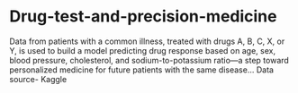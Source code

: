 # Drug-test-and-precision-medicine
Data from patients with a common illness, treated with drugs A, B, C, X, or Y, is used to build a model predicting drug response based on age, sex, blood pressure, cholesterol, and sodium-to-potassium ratio—a step toward personalized medicine for future patients with the same disease... Data source- Kaggle
